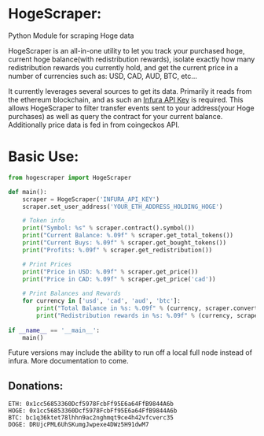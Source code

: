 # HogeScraper:
Python Module for scraping Hoge data

HogeScraper is an all-in-one utility to let you track your purchased hoge, current hoge balance(with redistribution rewards), isolate exactly how many redistribution rewards you currently hold, and get the current price in a number of currencies such as: USD, CAD, AUD, BTC, etc...

It currently leverages several sources to get its data. Primarily it reads from the ethereum blockchain, and as such an [Infura API Key](https://infura.io/) is required. This allows HogeScraper to filter transfer events sent to your address(your Hoge purchases) as well as query the contract for your current balance. Additionally price data is fed in from coingeckos API.

# Basic Use:

```python
from hogescraper import HogeScraper

def main():
	scraper = HogeScraper('INFURA_API_KEY')
	scraper.set_user_address('YOUR_ETH_ADDRESS_HOLDING_HOGE')

	# Token info
	print("Symbol: %s" % scraper.contract().symbol())
	print("Current Balance: %.09f" % scraper.get_total_tokens())
	print("Current Buys: %.09f" % scraper.get_bought_tokens())
	print("Profits: %.09f" % scraper.get_redistribution())

	# Print Prices
	print("Price in USD: %.09f" % scraper.get_price())
	print("Price in CAD: %.09f" % scraper.get_price('cad'))
	
	# Print Balances and Rewards
	for currency in ['usd', 'cad', 'aud', 'btc']:
		print("Total Balance in %s: %.09f" % (currency, scraper.convert_total_balance(currency)))
		print("Redistribution rewards in %s: %.09f" % (currency, scraper.convert_redistribution(currency)))
		
if __name__ == '__main__':
	main()
```

Future versions may include the ability to run off a local full node instead of infura. More documentation to come.

## Donations:

    ETH: 0x1cc56853360Dcf5978FcbFf95E6a64FfB9844A6b
    HOGE: 0x1cc56853360Dcf5978FcbFf95E6a64FfB9844A6b
    BTC: bc1q36ktet78lhhn9ac2nghmqt9ce4h42vfcverc35
    DOGE: DRUjcPML6UhSKumgJwpexe4DWz5H91dwM7
    